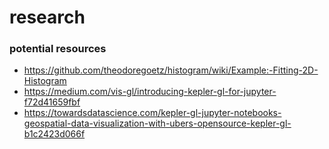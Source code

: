 # research

### potential resources
- https://github.com/theodoregoetz/histogram/wiki/Example:-Fitting-2D-Histogram
- https://medium.com/vis-gl/introducing-kepler-gl-for-jupyter-f72d41659fbf
- https://towardsdatascience.com/kepler-gl-jupyter-notebooks-geospatial-data-visualization-with-ubers-opensource-kepler-gl-b1c2423d066f
